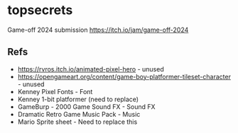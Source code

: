 # topsecrets

Game-off 2024 submission https://itch.io/jam/game-off-2024

## Refs

* https://rvros.itch.io/animated-pixel-hero - unused
* https://opengameart.org/content/game-boy-platformer-tileset-character - unused
* Kenney Pixel Fonts - Font
* Kenney 1-bit platformer (need to replace)
* GameBurp - 2000 Game Sound FX - Sound FX
* Dramatic Retro Game Music Pack - Music
* Mario Sprite sheet - Need to replace this
